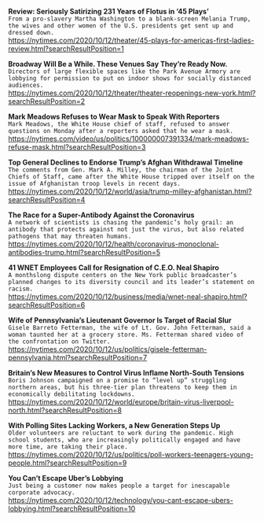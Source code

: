**Review: Seriously Satirizing 231 Years of Flotus in ‘45 Plays’**\
`From a pro-slavery Martha Washington to a blank-screen Melania Trump, the wives and other women of the U.S. presidents get sent up and dressed down.`\
https://nytimes.com/2020/10/12/theater/45-plays-for-americas-first-ladies-review.html?searchResultPosition=1

**Broadway Will Be a While. These Venues Say They’re Ready Now.**\
`Directors of large flexible spaces like the Park Avenue Armory are lobbying for permission to put on indoor shows for socially distanced audiences.`\
https://nytimes.com/2020/10/12/theater/theater-reopenings-new-york.html?searchResultPosition=2

**Mark Meadows Refuses to Wear Mask to Speak With Reporters**\
`Mark Meadows, the White House chief of staff, refused to answer questions on Monday after a reporters asked that he wear a mask.`\
https://nytimes.com/video/us/politics/100000007391334/mark-meadows-refuse-mask.html?searchResultPosition=3

**Top General Declines to Endorse Trump’s Afghan Withdrawal Timeline**\
`The comments from Gen. Mark A. Milley, the chairman of the Joint Chiefs of Staff, came after the White House tripped over itself on the issue of Afghanistan troop levels in recent days.`\
https://nytimes.com/2020/10/12/world/asia/trump-milley-afghanistan.html?searchResultPosition=4

**The Race for a Super-Antibody Against the Coronavirus**\
`A network of scientists is chasing the pandemic’s holy grail: an antibody that protects against not just the virus, but also related pathogens that may threaten humans.`\
https://nytimes.com/2020/10/12/health/coronavirus-monoclonal-antibodies-trump.html?searchResultPosition=5

**41 WNET Employees Call for Resignation of C.E.O. Neal Shapiro**\
`A monthslong dispute centers on the New York public broadcaster’s planned changes to its diversity council and its leader’s statement on racism.`\
https://nytimes.com/2020/10/12/business/media/wnet-neal-shapiro.html?searchResultPosition=6

**Wife of Pennsylvania’s Lieutenant Governor Is Target of Racial Slur**\
`Gisele Barreto Fetterman, the wife of Lt. Gov. John Fetterman, said a woman taunted her at a grocery store. Ms. Fetterman shared video of the confrontation on Twitter.`\
https://nytimes.com/2020/10/12/us/politics/gisele-fetterman-pennsylvania.html?searchResultPosition=7

**Britain’s New Measures to Control Virus Inflame North-South Tensions**\
`Boris Johnson campaigned on a promise to “level up” struggling northern areas, but his three-tier plan threatens to keep them in economically debilitating lockdowns.`\
https://nytimes.com/2020/10/12/world/europe/britain-virus-liverpool-north.html?searchResultPosition=8

**With Polling Sites Lacking Workers, a New Generation Steps Up**\
`Older volunteers are reluctant to work during the pandemic. High school students, who are increasingly politically engaged and have more time, are taking their place.`\
https://nytimes.com/2020/10/12/us/politics/poll-workers-teenagers-young-people.html?searchResultPosition=9

**You Can’t Escape Uber’s Lobbying**\
`Just being a customer now makes people a target for inescapable corporate advocacy.`\
https://nytimes.com/2020/10/12/technology/you-cant-escape-ubers-lobbying.html?searchResultPosition=10

